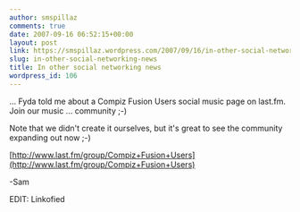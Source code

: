 ```yaml
---
author: smspillaz
comments: true
date: 2007-09-16 06:52:15+00:00
layout: post
link: https://smspillaz.wordpress.com/2007/09/16/in-other-social-networking-news/
slug: in-other-social-networking-news
title: In other social networking news
wordpress_id: 106
---
```


... Fyda told me about a Compiz Fusion Users social music page on last.fm. Join our music ... community ;-)

Note that we didn't create it ourselves, but it's great to see the community expanding out now ;-)

[http://www.last.fm/group/Compiz+Fusion+Users](http://www.last.fm/group/Compiz+Fusion+Users)

-Sam

EDIT: Linkofied
